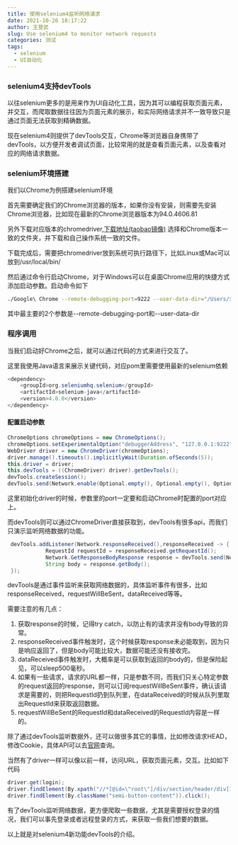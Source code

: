 ```yaml
---
title: 使用selenium4监听网络请求
date: 2021-10-26 18:17:22
author: 王登武
slug: Use selenium4 to monitor network requests
categories: 测试
tags:
  - selenium
  - UI自动化
---
```


### selenium4支持devTools

以往selenium更多的是用来作为UI自动化工具，因为其可以编程获取页面元素，并交互，而爬取数据往往因为页面元素的展示，和实际网络请求并不一致导致只是通过页面无法获取到精确数据。

现在selenium4则提供了devTools交互，Chrome等浏览器自身携带了devTools，以方便开发者调试页面，比较常用的就是查看页面元素，以及查看对应的网络请求数据。

### selenium环境搭建

我们以Chrome为例搭建selenium环境

首先需要确定我们的Chrome浏览器的版本，如果你没有安装，则需要先安装Chrome浏览器，比如现在最新的Chrome浏览器版本为94.0.4606.81

另外下载对应版本的chromedriver,[下载地址(taobao镜像)](http://npm.taobao.org/mirrors/chromedriver/) 选择和Chrome版本一致的文件夹，并下载和自己操作系统一致的文件。

下载完成后，需要把chromedriver放到系统可执行路径下，比如Linux或Mac可以放到/usr/local/bin/

然后通过命令行启动Chrome，对于Windows可以在桌面Chrome应用的快捷方式添加启动参数。启动命令如下

``` bash
./Google\ Chrome --remote-debugging-port=9222 --user-data-dir="/Users/xxxx/chrome2"
```

其中最主要的2个参数是--remote-debugging-port和--user-data-dir

### 程序调用

当我们启动好Chrome之后，就可以通过代码的方式来进行交互了。

这里我使用Java语言来展示关键代码，对应pom里需要使用最新的selenium依赖

``` java
<dependency>
    <groupId>org.seleniumhq.selenium</groupId>
    <artifactId>selenium-java</artifactId>
    <version>4.0.0</version>
</dependency>
```

#### 配置启动参数

``` java
ChromeOptions chromeOptions = new ChromeOptions();
chromeOptions.setExperimentalOption("debuggerAddress", "127.0.0.1:9222");
WebDriver driver = new ChromeDriver(chromeOptions);
driver.manage().timeouts().implicitlyWait(Duration.ofSeconds(5));
this.driver = driver;
this.devTools = ((ChromeDriver) driver).getDevTools();
devTools.createSession();
devTools.send(Network.enable(Optional.empty(), Optional.empty(), Optional.empty()));
```

这里初始化driver的时候，参数里的port一定要和启动Chrome时配置的port对应上。

而devTools则可以通过ChromeDriver直接获取到，devTools有很多api，而我们只演示监听网络数据的功能。

``` java
 devTools.addListener(Network.responseReceived(),responseReceived -> {
            RequestId requestId = responseReceived.getRequestId();
            Network.GetResponseBodyResponse response = devTools.send(Network.getResponseBody(requestId));
            String body = response.getBody();
 });
```

devTools是通过事件监听来获取网络数据的，具体监听事件有很多，比如responseReceived，requestWillBeSent，dataReceived等等。

需要注意的有几点：

1. 获取response的时候，记得try catch，以防止有的请求并没有body导致的异常。
2. responseReceived事件触发时，这个时候获取response未必能取到，因为只是响应返回了，但是body可能比较大，数据可能还没有接收完。
3. dataReceived事件触发时，大概率是可以获取到返回的body的，但是保险起见，可以sleep500毫秒。
4. 如果有一些请求，请求的URL都一样，只是参数不同，而我们只关心特定参数的request返回的response，则可以订阅requestWillBeSent事件，确认该请求是需要的，则把RequestId扔到队列里，在dataReceived的时候从队列里取出RequestId来获取返回数据。
5. requestWillBeSent的RequestId和dataReceived的RequestId内容是一样的。

除了通过devTools监听数据外，还可以做很多其它的事情，比如修改请求HEAD，修改Cookie，具体API可以去[官网](https://www.selenium.dev/documentation/webdriver/bidi_apis/)查询。

当然有了driver一样可以像以前一样，访问URL，获取页面元素，交互。比如如下代码

``` java
driver.get(login);
driver.findElement(By.xpath("//*[@id=\"root\"]/div/section/header/div[1]/div/div/div/div[2]/span")).click();
driver.findElement(By.className("semi-button-content")).click();
```

有了devTools监听网络数据，更方便爬取一些数据，尤其是需要授权登录的情况，我们可以事先登录或者远程登录的方式，来获取一些我们想要的数据。

以上就是对selenium4新功能devTools的介绍。
